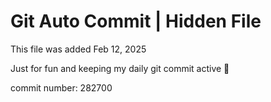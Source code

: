 # Git Auto Commit | Hidden File

This file was added Feb 12, 2025

Just for fun and keeping my daily git commit active 🤪

commit number: 282700
